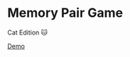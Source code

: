 # Memory Pair Game

Cat Edition :cat:

[Demo](https://sofiiatrokhymchuk.github.io/memory-pair-game/)
